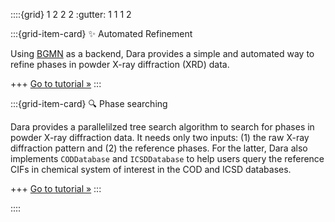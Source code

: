 ::::{grid} 1 2 2 2
:gutter: 1 1 1 2

:::{grid-item-card} ✨ Automated Refinement

Using [BGMN](http://www.bgmn.de) as a backend, Dara provides a simple and automated way
to refine phases in powder X-ray diffraction (XRD) data.

+++
[Go to tutorial »](notebooks/automated_refinement)
:::

:::{grid-item-card} 🔍 Phase searching

Dara provides a parallelilzed tree search algorithm to search for phases in powder X-ray
diffraction data. It needs only two inputs:
(1) the raw X-ray diffraction pattern and (2) the reference phases. For the latter, Dara
also implements `CODDatabase` and `ICSDDatabase` to
help users query the reference CIFs in chemical system of interest in the COD and ICSD databases.

+++
[Go to tutorial »](notebooks/phase_search)
:::

::::
